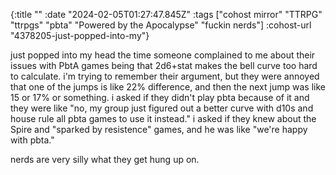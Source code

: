 {:title ""
 :date "2024-02-05T01:27:47.845Z"
 :tags ["cohost mirror" "TTRPG" "ttrpgs" "pbta" "Powered by the Apocalypse" "fuckin nerds"]
 :cohost-url "4378205-just-popped-into-my"}

just popped into my head the time someone complained to me about their issues with PbtA games being that 2d6+stat makes the bell curve too hard to calculate. i'm trying to remember their argument, but they were annoyed that one of the jumps is like 22% difference, and then the next jump was like 15 or 17% or something. i asked if they didn't play pbta because of it and they were like "no, my group just figured out a better curve with d10s and house rule all pbta games to use it instead." i asked if they knew about the Spire and "sparked by resistence" games, and he was like "we're happy with pbta."

nerds are very silly what they get hung up on.
